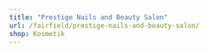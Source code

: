 ```yaml
---
title: "Prestige Nails and Beauty Salon"
url: /fairfield/prestige-nails-and-beauty-salon/
shop: Kosmetik
---
```


